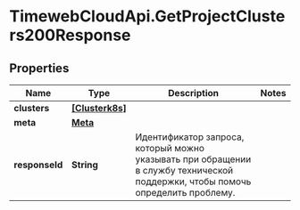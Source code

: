 # TimewebCloudApi.GetProjectClusters200Response

## Properties

Name | Type | Description | Notes
------------ | ------------- | ------------- | -------------
**clusters** | [**[Clusterk8s]**](Clusterk8s.md) |  | 
**meta** | [**Meta**](Meta.md) |  | 
**responseId** | **String** | Идентификатор запроса, который можно указывать при обращении в службу технической поддержки, чтобы помочь определить проблему. | 


